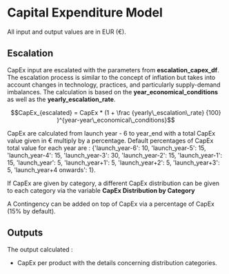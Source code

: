 # Capital Expenditure Model
All input and output values are in EUR (€).

## Escalation
CapEx input are escalated with the parameters from  **escalation_capex_df**.
The escalation process is similar to the concept of inflation but takes into account changes in technology, practices, and particularly supply-demand imbalances.
The calculation is based on the **year_economical_conditions** as well as the **yearly_escalation_rate**.

$$CapEx_{escalated} = CapEx * (1 + \frac {yearly\_escalation\_rate} {100} )^{year-year\_economical\_conditions}$$


CapEx are calculated from launch year - 6 to year_end with a total CapEx value given in € multiply by a percentage.
Default percentages of CapEx total value for each year are : {'launch_year-6': 10, 'launch_year-5': 15, 'launch_year-4': 15, 'launch_year-3': 30, 'launch_year-2': 15, 'launch_year-1': 15, 'launch_year': 5, 'launch_year+1': 5, 'launch_year+2': 5, 'launch_year+3': 5, 'launch_year+4 onwards': 1}.

If CapEx are given by category, a different CapEx distribution can be given to each category via the variable **CapEx Distribution by Category**


A Contingency can be added on top of CapEx via a percentage of CapEx (15% by default).


## Outputs

The output calculated : 
 - CapEx per product with the details concerning distribution categories.